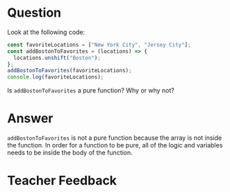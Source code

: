 # Question

Look at the following code:

```js
const favoriteLocations = ["New York City", "Jersey City"];
const addBostonToFavorites = (locations) => {
  locations.unshift("Boston");
};
addBostonToFavorites(favoriteLocations);
console.log(favoriteLocations);
```

Is `addBostonToFavorites` a pure function? Why or why not?

# Answer

`addBostonToFavorites` is not a pure function because the array is not inside the function. In order for a function to be pure, all of the logic and variables needs to be inside the body of the function.

# Teacher Feedback
